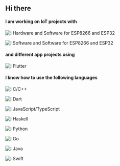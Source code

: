 ## Hi there

#### I am working on IoT projects with

![i][arrow] Hardware and Software for ESP8266 and ESP32

![i][arrow] Software and Software for ESP8266 and ESP32

#### and different app projects using

![i][arrow] Flutter

#### I know how to use the following languages

![i][arrow] C/C++

![i][arrow] Dart

![i][arrow] JavaScript/TypeScript

![i][arrow] Haskell

![i][arrow] Python

![i][arrow] Go

![i][arrow] Java

![i][arrow] Swift

[arrow]: https://img.icons8.com/small/10/000000/long-arrow-right.png
